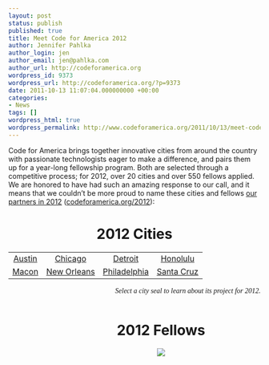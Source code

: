 ```yaml
---
layout: post
status: publish
published: true
title: Meet Code for America 2012
author: Jennifer Pahlka
author_login: jen
author_email: jen@pahlka.com
author_url: http://codeforamerica.org
wordpress_id: 9373
wordpress_url: http://codeforamerica.org/?p=9373
date: 2011-10-13 11:07:04.000000000 +00:00
categories:
- News
tags: []
wordpress_html: true
wordpress_permalink: http://www.codeforamerica.org/2011/10/13/meet-code-for-america-2012/
---
```


<p>Code for America brings together innovative cities from around the country with passionate technologists eager to make a difference, and pairs them up for a year-long fellowship program. Both are selected through a competitive process; for 2012, over 20 cities and over 550 fellows applied. We are honored to have had such an amazing response to our call, and it means that we couldn’t be more proud to name these cities and fellows <a href="http://codeforamerica.org/2012">our partners in 2012</a> (<a href="http://codeforamerica.org/2012">codeforamerica.org/2012</a>): </p>
<div align="center">
<div id="2012cities">
<h1>2012 Cities</h1>
<table cellpadding="10" style="text-align: center;">
<tbody align="center" style="text-align: center;">
<tr style="text-align: center; margin-bottom: 10px;">
<td>
<a href="http://codeforamerica.org/2012-partners/austin"><img alt="" class="citylogo" src="http://codeforamerica.org/wp-content/uploads/2011/06/Austinseal1-300x300.jpg" title="Austin"><br/>
Austin</img></a>
</td>
<td>
<a href="http://codeforamerica.org/2012-partners/chicago"><img alt="" class="size-full wp-image-6404" src="http://codeforamerica.org/wp-content/uploads/2011/06/ChicagoSeal.jpg" title="Chicago"><br/>
Chicago</img></a>
</td>
<td>
<a href="http://codeforamerica.org/2012-partners/detroit"><img alt="" class="citylogo" src="http://codeforamerica.org/wp-content/uploads/2011/06/detroitseal.jpg" title="Detroit"><br/>
Detroit</img></a>
</td>
<td>
<a href="http://codeforamerica.org/2012-partners/honolulu"><img alt="" class="citylogo" src="http://codeforamerica.org/wp-content/uploads/2011/06/honolulu.png" title="Honolulu"><br/>
Honolulu</img></a>
</td>
</tr>
<tr>
<td>
<a href="http://codeforamerica.org/2012-partners/macon"><img alt="" class="citylogo" src="http://codeforamerica.org/wp-content/uploads/2011/10/maconseal.jpg" title="Macon"><br/>
Macon</img></a>
</td>
<td>
<a href="http://codeforamerica.org/2012-partners/nola"><img alt="" class="citylogo" src="http://codeforamerica.org/wp-content/uploads/2011/06/NewOrleansSeal.jpg" title="New Orleans"><br/>
New Orleans</img></a>
</td>
<td>
<a href="http://codeforamerica.org/2012-partners/philadelphia/"><img alt="" class="citylogo" src="http://codeforamerica.org/wp-content/uploads/2011/06/philseal.jpg" title="Philadelphia"><br/>
Philadelphia</img></a>
</td>
<td>
<a href="http://codeforamerica.org/2012-partners/santa-cruz"><img alt="" class="citylogo" src="http://codeforamerica.org/wp-content/uploads/2011/06/Seal_of_the_City_of_Santa_Cruz.jpg" title="Santa Cruz"><br/>
Santa Cruz</img></a>
</td>
</tr>
</tbody>
</table>
<p style="text-align: right; font-family: georgia;"><em>Select a city seal to learn about its project for 2012.</em></p>
</div>
</div>
<div align="center" id="2012fellows" style="width: 610px; float: left;">
<h1>2012 Fellows</h1>
<p><a href="/2012-fellows#Mick Thompson"></a><img class="head" src="http://codeforamerica.org/wp-content/uploads/2011/10/Mick.jpg"/></p></div>